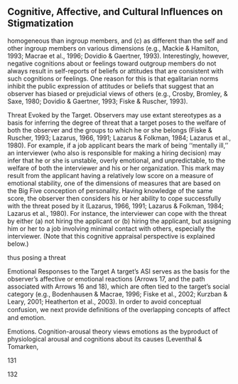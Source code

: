 ## Cognitive, Affective, and Cultural Inﬂuences on Stigmatization

homogeneous than ingroup members, and (c) as different than the self and other ingroup members on various dimensions (e.g., Mackie & Hamilton, 1993; Macrae et al., 1996; Dovidio & Gaertner, 1993). Interestingly, however, negative cognitions about or feelings toward outgroup members do not always result in self-reports of beliefs or attitudes that are consistent with such cognitions or feelings. One reason for this is that egalitarian norms inhibit the public expression of attitudes or beliefs that suggest that an observer has biased or prejudicial views of others (e.g., Crosby, Bromley, & Saxe, 1980; Dovidio & Gaertner, 1993; Fiske & Ruscher, 1993).

Threat Evoked by the Target. Observers may use extant stereotypes as a basis for inferring the degree of threat that a target poses to the welfare of both the observer and the groups to which he or she belongs (Fiske & Ruscher, 1993; Lazarus, 1966, 1991; Lazarus & Folkman, 1984; Lazarus et al., 1980). For example, if a job applicant bears the mark of being ‘‘mentally ill,’’ an interviewer (who also is responsible for making a hiring decision) may infer that he or she is unstable, overly emotional, and unpredictable, to the welfare of both the interviewer and his or her organization. This mark may result from the applicant having a relatively low score on a measure of emotional stability, one of the dimensions of measures that are based on the Big Five conception of personality. Having knowledge of the same score, the observer then considers his or her ability to cope successfully with the threat posed by it (Lazarus, 1966, 1991; Lazarus & Folkman, 1984; Lazarus et al., 1980). For instance, the interviewer can cope with the threat by either (a) not hiring the applicant or (b) hiring the applicant, but assigning him or her to a job involving minimal contact with others, especially the interviewer. (Note that this cognitive appraisal perspective is explained below.)

thus posing a threat

Emotional Responses to the Target A target’s ASI serves as the basis for the observer’s affective or emotional reactions (Arrows 17, and the path associated with Arrows 16 and 18), which are often tied to the target’s social category (e.g., Bodenhausen & Macrae, 1996; Fiske et al., 2002; Kurzban & Leary, 2001; Heatherton et al., 2003). In order to avoid conceptual confusion, we next provide deﬁnitions of the overlapping concepts of affect and emotion.

Emotions. Cognition-arousal theory views emotions as the byproduct of physiological arousal and cognitions about its causes (Leventhal & Tomarken,

131

132